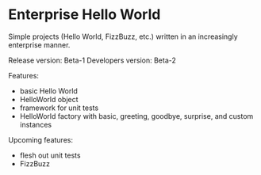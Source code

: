 # Enterprise Hello World
Simple projects (Hello World, FizzBuzz, etc.) written in an increasingly enterprise manner. 

Release version: Beta-1
Developers version: Beta-2

Features:
- basic Hello World
- HelloWorld object
- framework for unit tests
- HelloWorld factory with basic, greeting, goodbye, surprise, and custom instances

Upcoming features:
- flesh out unit tests
- FizzBuzz
